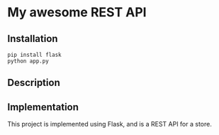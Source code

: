 # My awesome REST API

## Installation

```
pip install flask
python app.py
```

## Description

## Implementation

This project is implemented using Flask, and is a REST API for a store.
